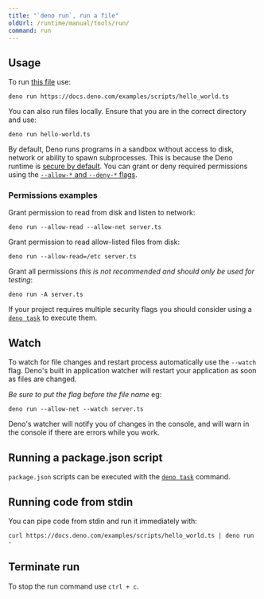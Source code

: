 ```yaml
---
title: "`deno run`, run a file"
oldUrl: /runtime/manual/tools/run/
command: run
---
```


## Usage

To run [this file](https://docs.deno.com/examples/scripts/hello_world.ts) use:

```console
deno run https://docs.deno.com/examples/scripts/hello_world.ts
```

You can also run files locally. Ensure that you are in the correct directory and
use:

```console
deno run hello-world.ts
```

By default, Deno runs programs in a sandbox without access to disk, network or
ability to spawn subprocesses. This is because the Deno runtime is
[secure by default](/runtime/fundamentals/security/). You can grant or deny
required permissions using the
[`--allow-*` and `--deny-*` flags](/runtime/fundamentals/security/#permissions-list).

### Permissions examples

Grant permission to read from disk and listen to network:

```console
deno run --allow-read --allow-net server.ts
```

Grant permission to read allow-listed files from disk:

```console
deno run --allow-read=/etc server.ts
```

Grant all permissions _this is not recommended and should only be used for
testing_:

```console
deno run -A server.ts
```

If your project requires multiple security flags you should consider using a
[`deno task`](/runtime/reference/cli/task/) to execute them.

## Watch

To watch for file changes and restart process automatically use the `--watch`
flag. Deno's built in application watcher will restart your application as soon
as files are changed.

_Be sure to put the flag before the file name_ eg:

```console
deno run --allow-net --watch server.ts
```

Deno's watcher will notify you of changes in the console, and will warn in the
console if there are errors while you work.

## Running a package.json script

`package.json` scripts can be executed with the
[`deno task`](/runtime/reference/cli/task/) command.

## Running code from stdin

You can pipe code from stdin and run it immediately with:

```console
curl https://docs.deno.com/examples/scripts/hello_world.ts | deno run -
```

## Terminate run

To stop the run command use `ctrl + c`.
